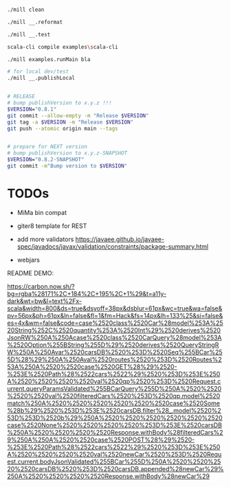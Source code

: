 
```sh

./mill clean

./mill __.reformat

./mill __.test

scala-cli compile examples\scala-cli

./mill examples.runMain bla

# for local dev/test
./mill __.publishLocal
```

```sh

# RELEASE
# bump publishVersion to x.y.z !!!
$VERSION="0.8.1"
git commit --allow-empty -m "Release $VERSION"
git tag -a $VERSION -m "Release $VERSION"
git push --atomic origin main --tags


# prepare for NEXT version
# bump publishVersion to x.y.z-SNAPSHOT
$VERSION="0.8.2-SNAPSHOT"
git commit -m"Bump version to $VERSION"

```

# TODOs

- MiMa bin compat

- giter8 template for REST
- add more validators https://javaee.github.io/javaee-spec/javadocs/javax/validation/constraints/package-summary.html
- webjars


README DEMO:

https://carbon.now.sh/?bg=rgba%28171%2C+184%2C+195%2C+1%29&t=a11y-dark&wt=bw&l=text%2Fx-scala&width=800&ds=true&dsyoff=38px&dsblur=61px&wc=true&wa=false&pv=56px&ph=61px&ln=false&fl=1&fm=Hack&fs=14px&lh=133%25&si=false&es=4x&wm=false&code=case%2520class%2520Car%28model%253A%2520String%252C%2520quantity%253A%2520Int%29%2520derives%2520JsonRW%250A%250Acase%2520class%2520CarQuery%28model%253A%2520Option%255BString%255D%29%2520derives%2520QueryStringRW%250A%250Avar%2520carsDB%2520%253D%2520Seq%255BCar%255D%28%29%250A%250Aval%2520routes%2520%253D%2520Routes%253A%250A%2520%2520case%2520GET%28%29%2520-%253E%2520Path%28%2522cars%2522%29%2520%253D%253E%250A%2520%2520%2520%2520val%2520qp%2520%253D%2520Request.current.queryParamsValidated%255BCarQuery%255D%250A%2520%2520%2520%2520val%2520filteredCars%2520%253D%2520qp.model%2520match%250A%2520%2520%2520%2520%2520%2520case%2520Some%28b%29%2520%253D%253E%2520carsDB.filter%28_.model%2520%253D%253D%2520b%29%250A%2520%2520%2520%2520%2520%2520case%2520None%2520%2520%2520%2520%253D%253E%2520carsDB%250A%2520%2520%2520%2520Response.withBody%28filteredCars%29%250A%250A%2520%2520case%2520POST%28%29%2520-%253E%2520Path%28%2522cars%2522%29%2520%253D%253E%250A%2520%2520%2520%2520val%2520newCar%2520%253D%2520Request.current.bodyJsonValidated%255BCar%255D%250A%2520%2520%2520%2520carsDB%2520%253D%2520carsDB.appended%28newCar%29%250A%2520%2520%2520%2520Response.withBody%28newCar%29

